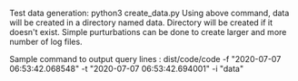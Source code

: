 Test data generation: python3 create_data.py
Using above command, data will be created in a directory named data. Directory will be created if it doesn't exist. Simple purturbations can be done to create larger and more number of log files. 

Sample command to output query lines : dist/code/code -f "2020-07-07 06:53:42.068548" -t "2020-07-07 06:53:42.694001" -i "data"
